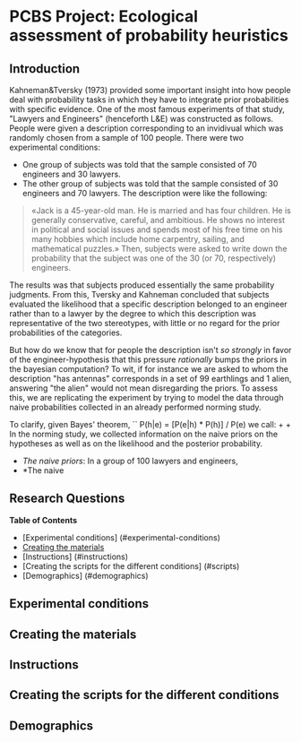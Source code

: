 PCBS Project: Ecological assessment of probability heuristics
============================================================================================
## Introduction 
Kahneman&Tversky (1973) provided some important insight into how people deal with probability tasks in which they have to integrate prior probabilities with specific evidence. One of the most famous experiments of that study, "Lawyers and Engineers" (henceforth L&E) was constructed as follows. People were given a description corresponding to an invidivual which was randomly chosen from a sample of 100 people. There were two experimental conditions:
+ One group of subjects was told that the sample consisted of 70 engineers and 30 lawyers.
+ The other group of subjects was told that the sample consisted of 30 engineers and 70 lawyers.
The description were like the following:
> «Jack is a 45-year-old man. He is married and has four children. He is generally conservative, careful, and ambitious. He shows no interest in political and social issues and spends most of his free time on his many hobbies which include home carpentry, sailing, and mathematical puzzles.»
Then, subjects were asked to write down the probability that the subject was one of the 30 (or 70, respectively) engineers. 

The results was that subjects produced essentially the same probability judgments. From this, Tversky and Kahneman concluded that subjects evaluated the likelihood that a specific description belonged to an engineer rather than to a lawyer by the degree to which this description was representative of the two stereotypes, with little or no regard for the prior probabilities of the categories. 

But how do we know that for people the description isn't _so strongly_ in favor of the engineer-hypothesis that this pressure _rationally_ bumps the priors in the bayesian computation? To wit, if for instance we are asked to whom the description "has antennas" corresponds in a set of 99 earthlings and 1 alien, answering "the alien" would not mean disregarding the priors. To assess this, we are replicating the experiment by trying to model the data through naive probabilities collected in an already performed norming study. 

To clarify, given Bayes' theorem, `` P(h|e) = [P(e|h) * P(h)] / P(e) we call:
+ 
+ 
In the norming study,  we collected information on the naive priors on the hypotheses as well as on the likelihood and the posterior probability. 
+ *The naive priors*: In a group of 100 lawyers and engineers, 
+ *The naive 



## Research Questions ##


<!-- markdown-toc start - Don't edit this section. Run M-x markdown-toc-refresh-toc -->
**Table of Contents**

- [Experimental conditions] (#experimental-conditions) 
 - [Creating the materials](#creating-the-materials)
- [Instructions] (#instructions)
- [Creating the scripts for the different conditions] (#scripts)
- [Demographics] (#demographics)
  

<!-- markdown-toc end -->
## Experimental conditions
## Creating the materials
## Instructions
## Creating the scripts for the different conditions
## Demographics
